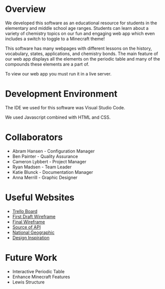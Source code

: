 # Overview

We developed this software as an educational resource for students in the elementary and middle school age ranges. Students can learn about a variety of chemistry topics on our fun and engaging web app which even includes a switch to toggle to a Minecraft theme!

This software has many webpages with different lessons on the history, vocabulary, states, applications, and chemistry bonds. The main feature of our web app displays all the elements on the periodic table and many of the compounds these elements are a part of. 

To view our web app you must run it in a live server. 



# Development Environment

The IDE we used for this software was Visual Studio Code.

We used Javascript combined with HTML and CSS.

# Collaborators
* Abram Hansen - Configuration Manager
* Ben Painter - Quality Assurance
* Cameron Lybbert - Project Manager
* Ryan Madsen - Team Leader
* Katie Blunck - Documentation Manager
* Anna Merrill - Graphic Designer


# Useful Websites

* [Trello Board](https://trello.com/invite/b/C1aJ9Kuv/4b2be3d1dc7588c7ca4810c210b640b2/brain-matter-workspace)
* [First Draft Wireframe](https://wireframe.cc/f51zs4)
* [Final Wireframe](https://wireframe.cc/jxJ7qb)
* [Source of API](https://pubchem.ncbi.nlm.nih.gov/)
* [National Geographic](https://www.nationalgeographic.com/)
* [Design Inspiration](https://www.minecraft.net/)

# Future Work

* Interactive Periodic Table
* Enhance Minecraft Features
* Lewis Structure 
